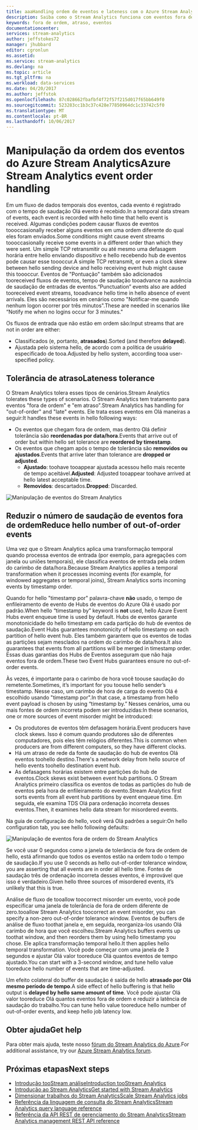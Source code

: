 ```yaml
---
title: aaaHandling ordem de eventos e lateness com o Azure Stream Analytics | Microsoft Docs
description: Saiba como o Stream Analytics funciona com eventos fora de ordem ou atrasados nos fluxos de dados.
keywords: fora de ordem, atraso, eventos
documentationcenter: 
services: stream-analytics
author: jeffstokes72
manager: jhubbard
editor: cgronlun
ms.assetid: 
ms.service: stream-analytics
ms.devlang: na
ms.topic: article
ms.tgt_pltfrm: na
ms.workload: data-services
ms.date: 04/20/2017
ms.author: jeffstok
ms.openlocfilehash: 87c028662fbafbf4f72f57f215d017f65bb649f0
ms.sourcegitcommit: 523283cc1b3c37c428e77850964dc1c33742c5f0
ms.translationtype: MT
ms.contentlocale: pt-BR
ms.lasthandoff: 10/06/2017
---
```

# <a name="azure-stream-analytics-event-order-handling"></a><span data-ttu-id="b9e7a-104">Manipulação da ordem dos eventos do Azure Stream Analytics</span><span class="sxs-lookup"><span data-stu-id="b9e7a-104">Azure Stream Analytics event order handling</span></span>

<span data-ttu-id="b9e7a-105">Em um fluxo de dados temporais dos eventos, cada evento é registrado com o tempo de saudação Olá evento é recebido.</span><span class="sxs-lookup"><span data-stu-id="b9e7a-105">In a temporal data stream of events, each event is recorded with hello time that hello event is received.</span></span> <span data-ttu-id="b9e7a-106">Algumas condições podem causar fluxos de eventos toooccasionally receber alguns eventos em uma ordem diferente do qual eles foram enviados.</span><span class="sxs-lookup"><span data-stu-id="b9e7a-106">Some conditions might cause event streams toooccasionally receive some events in a different order than which they were sent.</span></span> <span data-ttu-id="b9e7a-107">Um simple TCP retransmitir ou até mesmo uma defasagem horária entre hello enviando dispositivo e hello recebendo hub de eventos pode causar esse toooccur.</span><span class="sxs-lookup"><span data-stu-id="b9e7a-107">A simple TCP retransmit, or even a clock skew between hello sending device and hello receiving event hub might cause this toooccur.</span></span> <span data-ttu-id="b9e7a-108">Eventos de "Pontuação" também são adicionados tooreceived fluxos de eventos, tempo de saudação tooadvance na ausência de saudação de entradas de eventos.</span><span class="sxs-lookup"><span data-stu-id="b9e7a-108">“Punctuation” events also are added tooreceived event streams, tooadvance hello time in hello absence of event arrivals.</span></span> <span data-ttu-id="b9e7a-109">Eles são necessários em cenários como "Notificar-me quando nenhum logon ocorrer por três minutos".</span><span class="sxs-lookup"><span data-stu-id="b9e7a-109">These are needed in scenarios like “Notify me when no logins occur for 3 minutes."</span></span>

<span data-ttu-id="b9e7a-110">Os fluxos de entrada que não estão em ordem são:</span><span class="sxs-lookup"><span data-stu-id="b9e7a-110">Input streams that are not in order are either:</span></span>
* <span data-ttu-id="b9e7a-111">Classificados (e, portanto, **atrasados**).</span><span class="sxs-lookup"><span data-stu-id="b9e7a-111">Sorted (and therefore **delayed**).</span></span>
* <span data-ttu-id="b9e7a-112">Ajustada pelo sistema hello, de acordo com a política de usuário especificado de tooa.</span><span class="sxs-lookup"><span data-stu-id="b9e7a-112">Adjusted by hello system, according tooa user-specified policy.</span></span>


## <a name="lateness-tolerance"></a><span data-ttu-id="b9e7a-113">Tolerância de atraso</span><span class="sxs-lookup"><span data-stu-id="b9e7a-113">Lateness tolerance</span></span>
<span data-ttu-id="b9e7a-114">O Stream Analytics tolera esses tipos de cenários.</span><span class="sxs-lookup"><span data-stu-id="b9e7a-114">Stream Analytics tolerates these types of scenarios.</span></span> <span data-ttu-id="b9e7a-115">O Stream Analytics tem tratamento para eventos "fora de ordem" e "em atraso".</span><span class="sxs-lookup"><span data-stu-id="b9e7a-115">Stream Analytics has handling for "out-of-order" and "late" events.</span></span> <span data-ttu-id="b9e7a-116">Ele trata esses eventos em Olá maneiras a seguir:</span><span class="sxs-lookup"><span data-stu-id="b9e7a-116">It handles these events in hello following ways:</span></span>

* <span data-ttu-id="b9e7a-117">Os eventos que chegam fora de ordem, mas dentro Olá definir tolerância são **reordenadas por data/hora**.</span><span class="sxs-lookup"><span data-stu-id="b9e7a-117">Events that arrive out of order but within hello set tolerance are **reordered by timestamp**.</span></span>
* <span data-ttu-id="b9e7a-118">Os eventos que chegam após o tempo de tolerância são **removidos ou ajustados**.</span><span class="sxs-lookup"><span data-stu-id="b9e7a-118">Events that arrive later than tolerance are **dropped or adjusted**.</span></span>
    * <span data-ttu-id="b9e7a-119">**Ajustado**: toohave tooappear ajustada acessou hello mais recente de tempo aceitável.</span><span class="sxs-lookup"><span data-stu-id="b9e7a-119">**Adjusted**: Adjusted tooappear toohave arrived at hello latest acceptable time.</span></span>
    * <span data-ttu-id="b9e7a-120">**Removidos**: descartados.</span><span class="sxs-lookup"><span data-stu-id="b9e7a-120">**Dropped**: Discarded.</span></span>

![Manipulação de eventos do Stream Analytics](media/stream-analytics-event-handling/stream-analytics-event-handling.png)

## <a name="reduce-hello-number-of-out-of-order-events"></a><span data-ttu-id="b9e7a-122">Reduzir o número de saudação de eventos fora de ordem</span><span class="sxs-lookup"><span data-stu-id="b9e7a-122">Reduce hello number of out-of-order events</span></span>

<span data-ttu-id="b9e7a-123">Uma vez que o Stream Analytics aplica uma transformação temporal quando processa eventos de entrada (por exemplo, para agregações com janela ou uniões temporais), ele classifica eventos de entrada pela ordem do carimbo de data/hora.</span><span class="sxs-lookup"><span data-stu-id="b9e7a-123">Because Stream Analytics applies a temporal transformation when it processes incoming events (for example, for windowed aggregates or temporal joins), Stream Analytics sorts incoming events by timestamp order.</span></span>

<span data-ttu-id="b9e7a-124">Quando for hello "timestamp por" palavra-chave **não** usado, o tempo de enfileiramento de evento de Hubs de eventos do Azure Olá é usado por padrão.</span><span class="sxs-lookup"><span data-stu-id="b9e7a-124">When hello “timestamp by” keyword is **not** used, hello Azure Event Hubs event enqueue time is used by default.</span></span> <span data-ttu-id="b9e7a-125">Hubs de eventos garante monotonicidade do hello timestamp em cada partição do hub de eventos de saudação.</span><span class="sxs-lookup"><span data-stu-id="b9e7a-125">Event Hubs guarantees monotonicity of hello timestamp on each partition of hello event hub.</span></span> <span data-ttu-id="b9e7a-126">Eles também garantem que os eventos de todas as partições sejam mesclados na ordem do carimbo de data/hora.</span><span class="sxs-lookup"><span data-stu-id="b9e7a-126">It also guarantees that events from all partitions will be merged in timestamp order.</span></span> <span data-ttu-id="b9e7a-127">Essas duas garantias dos Hubs de Eventos asseguram que não haja eventos fora de ordem.</span><span class="sxs-lookup"><span data-stu-id="b9e7a-127">These two Event Hubs guarantees ensure no out-of-order events.</span></span>

<span data-ttu-id="b9e7a-128">Às vezes, é importante para o carimbo de hora você toouse saudação do remetente.</span><span class="sxs-lookup"><span data-stu-id="b9e7a-128">Sometimes, it’s important for you toouse hello sender’s timestamp.</span></span> <span data-ttu-id="b9e7a-129">Nesse caso, um carimbo de hora de carga do evento Olá é escolhido usando "timestamp por".</span><span class="sxs-lookup"><span data-stu-id="b9e7a-129">In that case, a timestamp from hello event payload is chosen by using “timestamp by.”</span></span> <span data-ttu-id="b9e7a-130">Nesses cenários, uma ou mais fontes de ordem incorreta podem ser introduzidas:</span><span class="sxs-lookup"><span data-stu-id="b9e7a-130">In these scenarios, one or more sources of event misorder might be introduced:</span></span>

* <span data-ttu-id="b9e7a-131">Os produtores de eventos têm defasagem horária.</span><span class="sxs-lookup"><span data-stu-id="b9e7a-131">Event producers have clock skews.</span></span> <span data-ttu-id="b9e7a-132">Isso é comum quando produtores são de diferentes computadores, pois eles têm relógios diferentes.</span><span class="sxs-lookup"><span data-stu-id="b9e7a-132">This is common when producers are from different computers, so they have different clocks.</span></span>
* <span data-ttu-id="b9e7a-133">Há um atraso de rede da fonte de saudação do hub de eventos Olá eventos toohello destino.</span><span class="sxs-lookup"><span data-stu-id="b9e7a-133">There's a network delay from hello source of hello events toohello destination event hub.</span></span>
* <span data-ttu-id="b9e7a-134">As defasagens horárias existem entre partições do hub de eventos.</span><span class="sxs-lookup"><span data-stu-id="b9e7a-134">Clock skews exist between event hub partitions.</span></span> <span data-ttu-id="b9e7a-135">O Stream Analytics primeiro classifica os eventos de todas as partições do hub de eventos pela hora de enfileiramento do evento.</span><span class="sxs-lookup"><span data-stu-id="b9e7a-135">Stream Analytics first sorts events from all event hub partitions by event enqueue time.</span></span> <span data-ttu-id="b9e7a-136">Em seguida, ele examina TDS Olá para ordenação incorreta desses eventos.</span><span class="sxs-lookup"><span data-stu-id="b9e7a-136">Then, it examines hello data stream for misordered events.</span></span>

<span data-ttu-id="b9e7a-137">Na guia de configuração do hello, você verá Olá padrões a seguir:</span><span class="sxs-lookup"><span data-stu-id="b9e7a-137">On hello configuration tab, you see hello following defaults:</span></span>

![Manipulação de eventos fora de ordem do Stream Analytics](media/stream-analytics-event-handling/stream-analytics-out-of-order-handling.png)

<span data-ttu-id="b9e7a-139">Se você usar 0 segundos como a janela de tolerância de fora de ordem de hello, está afirmando que todos os eventos estão na ordem todo o tempo de saudação.</span><span class="sxs-lookup"><span data-stu-id="b9e7a-139">If you use 0 seconds as hello out-of-order tolerance window, you are asserting that all events are in order all hello time.</span></span> <span data-ttu-id="b9e7a-140">Fontes de saudação três de ordenação incorreta desses eventos, é improvável que isso é verdadeiro.</span><span class="sxs-lookup"><span data-stu-id="b9e7a-140">Given hello three sources of misordered events, it’s unlikely that this is true.</span></span> 

<span data-ttu-id="b9e7a-141">Análise de fluxo de tooallow toocorrect misorder um evento, você pode especificar uma janela de tolerância de fora de ordem diferente de zero.</span><span class="sxs-lookup"><span data-stu-id="b9e7a-141">tooallow Stream Analytics toocorrect an event misorder, you can specify a non-zero out-of-order tolerance window.</span></span> <span data-ttu-id="b9e7a-142">Eventos de buffers de análise de fluxo toothat janela e, em seguida, reorganiza-los usando Olá carimbo de hora que você escolheu.</span><span class="sxs-lookup"><span data-stu-id="b9e7a-142">Stream Analytics buffers events up toothat window, and then reorders them by using hello timestamp you chose.</span></span> <span data-ttu-id="b9e7a-143">Ele aplica transformação temporal hello.</span><span class="sxs-lookup"><span data-stu-id="b9e7a-143">It then applies hello temporal transformation.</span></span> <span data-ttu-id="b9e7a-144">Você pode começar com uma janela de 3 segundos e ajustar Olá valor tooreduce Olá quantos eventos de tempo ajustado.</span><span class="sxs-lookup"><span data-stu-id="b9e7a-144">You can start with a 3-second window, and tune hello value tooreduce hello number of events that are time-adjusted.</span></span> 

<span data-ttu-id="b9e7a-145">Um efeito colateral do buffer de saudação é saída de hello **atrasado por Olá mesmo período de tempo**.</span><span class="sxs-lookup"><span data-stu-id="b9e7a-145">A side effect of hello buffering is that hello output is **delayed by hello same amount of time**.</span></span> <span data-ttu-id="b9e7a-146">Você pode ajustar Olá valor tooreduce Olá quantos eventos fora de ordem e reduzir a latência de saudação do trabalho.</span><span class="sxs-lookup"><span data-stu-id="b9e7a-146">You can tune hello value tooreduce hello number of out-of-order events, and keep hello job latency low.</span></span>

## <a name="get-help"></a><span data-ttu-id="b9e7a-147">Obter ajuda</span><span class="sxs-lookup"><span data-stu-id="b9e7a-147">Get help</span></span>
<span data-ttu-id="b9e7a-148">Para obter mais ajuda, teste nosso [fórum do Stream Analytics do Azure](https://social.msdn.microsoft.com/Forums/en-US/home?forum=AzureStreamAnalytics).</span><span class="sxs-lookup"><span data-stu-id="b9e7a-148">For additional assistance, try our [Azure Stream Analytics forum](https://social.msdn.microsoft.com/Forums/en-US/home?forum=AzureStreamAnalytics).</span></span>

## <a name="next-steps"></a><span data-ttu-id="b9e7a-149">Próximas etapas</span><span class="sxs-lookup"><span data-stu-id="b9e7a-149">Next steps</span></span>
* [<span data-ttu-id="b9e7a-150">Introdução tooStream análise</span><span class="sxs-lookup"><span data-stu-id="b9e7a-150">Introduction tooStream Analytics</span></span>](stream-analytics-introduction.md)
* [<span data-ttu-id="b9e7a-151">Introdução ao Stream Analytics</span><span class="sxs-lookup"><span data-stu-id="b9e7a-151">Get started with Stream Analytics</span></span>](stream-analytics-real-time-fraud-detection.md)
* [<span data-ttu-id="b9e7a-152">Dimensionar trabalhos do Stream Analytics</span><span class="sxs-lookup"><span data-stu-id="b9e7a-152">Scale Stream Analytics jobs</span></span>](stream-analytics-scale-jobs.md)
* [<span data-ttu-id="b9e7a-153">Referência da linguagem de consulta do Stream Analytics</span><span class="sxs-lookup"><span data-stu-id="b9e7a-153">Stream Analytics query language reference</span></span>](https://msdn.microsoft.com/library/azure/dn834998.aspx)
* [<span data-ttu-id="b9e7a-154">Referência da API REST de gerenciamento do Stream Analytics</span><span class="sxs-lookup"><span data-stu-id="b9e7a-154">Stream Analytics management REST API reference</span></span>](https://msdn.microsoft.com/library/azure/dn835031.aspx)